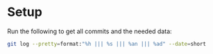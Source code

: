 # Setup

Run the following to get all commits and the needed data:
```bash
git log --pretty=format:"%h ||| %s ||| %an ||| %ad" --date=short
```
